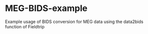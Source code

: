 # MEG-BIDS-example
 Example usage of BIDS conversion for MEG data using the data2bids function of Fieldtrip
